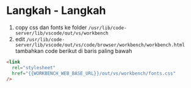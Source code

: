 # Langkah - Langkah

1. copy css dan fonts ke folder `/usr/lib/code-server/lib/vscode/out/vs/workbench`
2. edit `/usr/lib/code-server/lib/vscode/out/vs/code/browser/workbench/workbench.html` tambahkan code berikut di baris paling bawah

```html
<link
  rel="stylesheet"
  href="{{WORKBENCH_WEB_BASE_URL}}/out/vs/workbench/fonts.css"
/>
```
